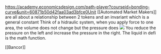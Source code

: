 https://academy.economicsdesign.com/path-player?courseid=bonding-curve&unit=60871b50d42faa03ad3bfce0Unit
[[Automated Market Makers]] are all about a relationship between 2 tokens and an invariant which is a general constant
Think of a hidraulic system, when you apply force to one area, the volume does not change but the pressure does
![](Pasted%20image%2020211223101329.png)
You reduce the pressure on the left and increase the pressure in the right. 
The liquid in defi is the math function.

[[Bancor]] 